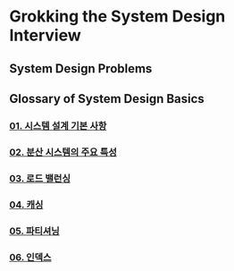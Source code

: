 # Grokking the System Design Interview

## System Design Problems

## Glossary of System Design Basics

### [01. 시스템 설계 기본 사항](docs/01.System_Design_Basics.md)
### [02. 분산 시스템의 주요 특성](docs/02.Key_Characteristics_of_Distributed_Systems.md)
### [03. 로드 밸런싱](docs/03.Load_Balancing.md)
### [04. 캐싱](docs/04.Caching.md)
### [05. 파티셔닝](docs/05.Data_Partitioning.md)
### [06. 인덱스](docs/06.Indexes.md)

